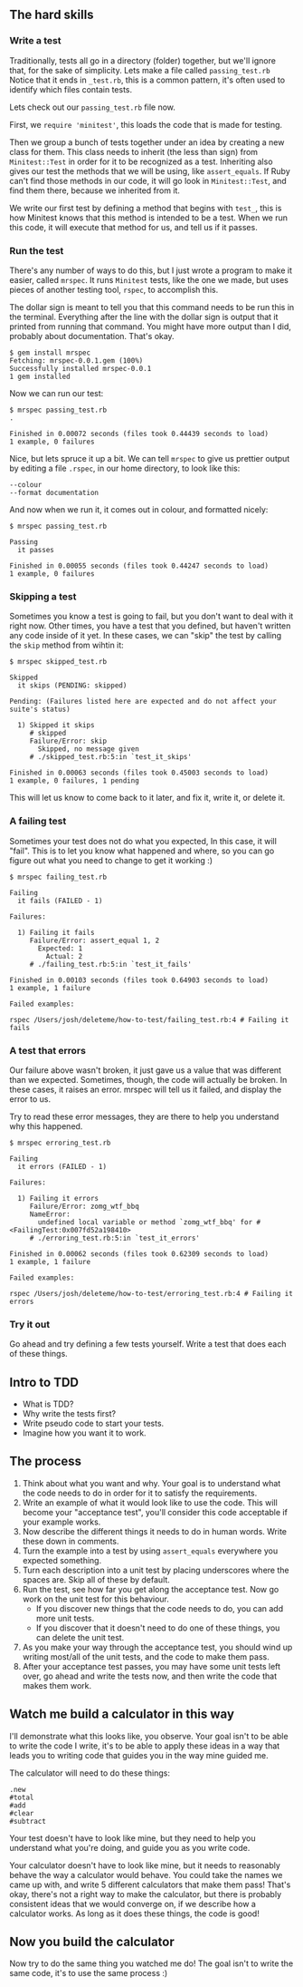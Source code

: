 The hard skills
---------------

### Write a test

Traditionally, tests all go in a directory (folder) together,
but we'll ignore that, for the sake of simplicity.
Lets make a file called `passing_test.rb` Notice that it ends in `_test.rb`,
this is a common pattern, it's often used to identify which files contain tests.

Lets check out our `passing_test.rb` file now.

First, we `require 'minitest'`, this loads the code that is made for testing.

Then we group a bunch of tests together under an idea by creating a new class for them.
This class needs to inherit (the less than sign) from `Minitest::Test` in order
for it to be recognized as a test. Inheriting also gives our test the methods
that we will be using, like `assert_equals`. If Ruby can't find those methods
in our code, it will go look in `Minitest::Test`, and find them there,
because we inherited from it.

We write our first test by defining a method that begins with `test_`,
this is how Minitest knows that this method is intended to be a test.
When we run this code, it will execute that method for us, and tell us if it passes.


### Run the test

There's any number of ways to do this, but I just wrote a program to make it easier,
called `mrspec`. It runs `Minitest` tests, like the one we made, but uses pieces of
another testing tool, `rspec`, to accomplish this.

The dollar sign is meant to tell you that this command needs to be run this in the terminal.
Everything after the line with the dollar sign is output that it printed from running that command.
You might have more output than I did, probably about documentation. That's okay.

```
$ gem install mrspec
Fetching: mrspec-0.0.1.gem (100%)
Successfully installed mrspec-0.0.1
1 gem installed
```

Now we can run our test:

```
$ mrspec passing_test.rb
.

Finished in 0.00072 seconds (files took 0.44439 seconds to load)
1 example, 0 failures
```

Nice, but lets spruce it up a bit. We can tell `mrspec` to give us prettier output
by editing a file `.rspec`, in our home directory, to look like this:

```
--colour
--format documentation
```

And now when we run it, it comes out in colour, and formatted nicely:

```
$ mrspec passing_test.rb

Passing
  it passes

Finished in 0.00055 seconds (files took 0.44247 seconds to load)
1 example, 0 failures
```


### Skipping a test

Sometimes you know a test is going to fail, but you don't want to deal with it right now.
Other times, you have a test that you defined, but haven't written any code inside of it yet.
In these cases, we can "skip" the test by calling the `skip` method from wihtin it:

```
$ mrspec skipped_test.rb

Skipped
  it skips (PENDING: skipped)

Pending: (Failures listed here are expected and do not affect your suite's status)

  1) Skipped it skips
     # skipped
     Failure/Error: skip
       Skipped, no message given
     # ./skipped_test.rb:5:in `test_it_skips'

Finished in 0.00063 seconds (files took 0.45003 seconds to load)
1 example, 0 failures, 1 pending
```

This will let us know to come back to it later, and fix it, write it, or delete it.


### A failing test

Sometimes your test does not do what you expected,
In this case, it will "fail". This is to let you know what happened and where,
so you can go figure out what you need to change to get it working :)

```
$ mrspec failing_test.rb

Failing
  it fails (FAILED - 1)

Failures:

  1) Failing it fails
     Failure/Error: assert_equal 1, 2
       Expected: 1
         Actual: 2
     # ./failing_test.rb:5:in `test_it_fails'

Finished in 0.00103 seconds (files took 0.64903 seconds to load)
1 example, 1 failure

Failed examples:

rspec /Users/josh/deleteme/how-to-test/failing_test.rb:4 # Failing it fails
```


### A test that errors

Our failure above wasn't broken, it just gave us a value that was different than we expected.
Sometimes, though, the code will actually be broken. In these cases, it raises an error.
mrspec will tell us it failed, and display the error to us.

Try to read these error messages, they are there to help you understand why this happened.

```
$ mrspec erroring_test.rb

Failing
  it errors (FAILED - 1)

Failures:

  1) Failing it errors
     Failure/Error: zomg_wtf_bbq
     NameError:
       undefined local variable or method `zomg_wtf_bbq' for #<FailingTest:0x007fd52a198410>
     # ./erroring_test.rb:5:in `test_it_errors'

Finished in 0.00062 seconds (files took 0.62309 seconds to load)
1 example, 1 failure

Failed examples:

rspec /Users/josh/deleteme/how-to-test/erroring_test.rb:4 # Failing it errors
```


### Try it out

Go ahead and try defining a few tests yourself.
Write a test that does each of these things.

Intro to TDD
------------

* What is TDD?
* Why write the tests first?
* Write pseudo code to start your tests.
* Imagine how you want it to work.

The process
-----------

1. Think about what you want and why. Your goal is to understand what the code needs to do in order for it to satisfy the requirements.
2. Write an example of what it would look like to use the code. This will become your "acceptance test", you'll consider this code acceptable if your example works.
3. Now describe the different things it needs to do in human words. Write these down in comments.
4. Turn the example into a test by using `assert_equals` everywhere you expected something.
5. Turn each description into a unit test by placing underscores where the spaces are. Skip all of these by default.
6. Run the test, see how far you get along the acceptance test. Now go work on the unit test for this behaviour.
   * If you discover new things that the code needs to do, you can add more unit tests.
   * If you discover that it doesn't need to do one of these things, you can delete the unit test.
7. As you make your way through the acceptance test, you should wind up writing most/all of the unit tests, and the code to make them pass.
8. After your acceptance test passes, you may have some unit tests left over, go ahead and write the tests now, and then write the code that makes them work.

Watch me build a calculator in this way
---------------------------------------

I'll demonstrate what this looks like, you observe.
Your goal isn't to be able to write the code I write,
it's to be able to apply these ideas in a way that
leads you to writing code that guides you in the way mine guided me.


The calculator will need to do these things:

```
.new
#total
#add
#clear
#subtract
```

Your test doesn't have to look like mine,
but they need to help you understand what you're doing,
and guide you as you write code.

Your calculator doesn't have to look like mine,
but it needs to reasonably behave the way a calculator
would behave. You could take the names we came up with,
and write 5 different calculators that make them pass!
That's okay, there's not a right way to make the calculator,
but there is probably consistent ideas that we would converge
on, if we describe how a calculator works. As long as it
does these things, the code is good!


Now you build the calculator
----------------------------

Now try to do the same thing you watched me do!
The goal isn't to write the same code,
it's to use the same process :)
